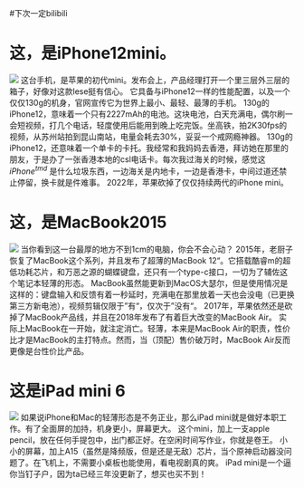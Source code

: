 <head>
    <script src="https://cdn.mathjax.org/mathjax/latest/MathJax.js?config=TeX-AMS-MML_HTMLorMML" type="text/javascript"></script>
    <script type="text/x-mathjax-config">
        MathJax.Hub.Config({
            tex2jax: {
            skipTags: ['script', 'noscript', 'style', 'textarea', 'pre'],
            inlineMath: [['$','$']]
            }
        });
    </script>
</head>

#下次一定bilibili
# 这，是iPhone12mini。
![](https://img0.baidu.com/it/u=1614560487,915961054&fm=253&fmt=auto&app=138&f=JPEG?w=500&h=500)
这台手机，是苹果的初代mini。发布会上，产品经理打开一个里三层外三层的箱子，好像对这款lese挺有信心。
它具备与iPhone12一样的性能配置，以及一个仅仅130g的机身，官网宣传它为世界上最小、最轻、最薄的手机。
130g的iPhone12，意味着一个只有2227mAh的电池。这块电池，白天充满电，偶尔刷一会短视频，打几个电话，轻度使用后能用到晚上吃完饭。坐高铁，拍2K30fps的视频，从苏州站拍到昆山南站，电量会耗去30%，妥妥一个戒网瘾神器。
130g的iPhone12，还意味着一个单卡的卡托。我经常和我妈妈去香港，拜访她在那里的朋友，于是办了一张香港本地的csl电话卡。每次我过海关的时候，感觉这$iPhone^{tmd}$ 是什么垃圾东西，一边海关是内地卡，一边是香港卡，中间过道还禁止停留，换卡就是件难事。
2022年，苹果砍掉了仅仅持续两代的iPhone mini。
# 这，是MacBook2015
[![](https://img2.baidu.com/it/u=4089896988,1119429597&fm=253&fmt=auto&app=120&f=JPEG?w=640&h=405)](https://image.baidu.com/search/detail?ct=503316480&z=undefined&tn=baiduimagedetail&ipn=d&word=MacBook2015&step_word=&lid=9598098394633031939&ie=utf-8&in=&cl=2&lm=-1&st=undefined&hd=undefined&latest=undefined&copyright=undefined&cs=3671680323,4946509&os=1211237282,3157991275&simid=29696750,761547496&pn=62&rn=1&di=7264239678495129601&ln=1251&fr=&fmq=1696508725599_R&fm=&ic=undefined&s=undefined&se=&sme=&tab=0&width=undefined&height=undefined&face=undefined&is=0,0&istype=0&ist=&jit=&bdtype=0&spn=0&pi=0&gsm=3c&objurl=https%3A%2F%2Ft10.baidu.com%2Fit%2Fu%3D4273021837%2C196908379%26fm%3D30%26app%3D106%26f%3DJPEG%3Fw%3D640%26h%3D405%26s%3D97136221F91556C62401B5DF03008021&rpstart=0&rpnum=0&adpicid=0&nojc=undefined&dyTabStr=MTEsMCwxLDIsNiw0LDUsMyw3LDgsOQ%3D%3D)
当你看到这一台最厚的地方不到1cm的电脑，你会不会心动？
2015年，老厨子恢复了MacBook这个系列，并且发布了超薄的MacBook 12“。它搭载酷睿m的超低功耗芯片，和万恶之源的蝴蝶键盘，还只有一个type-c接口，一切为了辅佐这个笔记本轻薄的形态。
MacBook虽然能更新到MacOS大瑟尔，但是使用情况是这样的：键盘输入和反馈有着一秒延时，充满电在那里放着一天也会没电（已更换第三方新电池），视频剪辑仅限于”有“，仅次于”没有“。
2017年，苹果依然还是砍掉了MacBook产品线，并且在2018年发布了有着巨大改变的MacBook Air。
实际上MacBook在一开始，就注定消亡。轻薄，本来是MacBook Air的职责，性价比才是MacBook的主打特点。然而，当（顶配）售价破万时，MacBook Air反而更像是台性价比产品。
# 这是iPad mini 6
![](https://img0.baidu.com/it/u=3733508330,1678473197&fm=253&fmt=auto&app=138&f=JPEG?w=500&h=667)
如果说iPhone和Mac的轻薄形态是不务正业，那么iPad mini就是做好本职工作。有了全面屏的加持，机身更小，屏幕更大。
这个mini，加上一支apple pencil，放在任何手提包中，出门都正好。在空闲时间写作业，你就是卷王。
小小的屏幕，加上A15（虽然是降频版，但是还是无敌）芯片，当个原神启动器没问题了。在飞机上，不需要小桌板也能使用，看电视剧真的爽。
iPad mini是一个逼你当钉子户，因为ta已经三年没更新了，想买也买不到！
